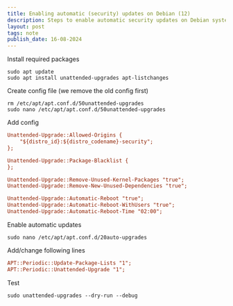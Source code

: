 ```yaml
---
title: Enabling automatic (security) updates on Debian (12)
description: Steps to enable automatic security updates on Debian systems.
layout: post
tags: note
publish_date: 16-08-2024
---
```


Install required packages

``` shell-session
sudo apt update
sudo apt install unattended-upgrades apt-listchanges
```

Create config file (we remove the old config first)

``` shell-session
rm /etc/apt/apt.conf.d/50unattended-upgrades
sudo nano /etc/apt/apt.conf.d/50unattended-upgrades
```

Add config

``` ini
Unattended-Upgrade::Allowed-Origins {
    "${distro_id}:${distro_codename}-security";
};

Unattended-Upgrade::Package-Blacklist {
};

Unattended-Upgrade::Remove-Unused-Kernel-Packages "true";
Unattended-Upgrade::Remove-New-Unused-Dependencies "true";

Unattended-Upgrade::Automatic-Reboot "true";
Unattended-Upgrade::Automatic-Reboot-WithUsers "true";
Unattended-Upgrade::Automatic-Reboot-Time "02:00";

```

Enable automatic updates

``` shell-session
sudo nano /etc/apt/apt.conf.d/20auto-upgrades
```

Add/change following lines

``` ini
APT::Periodic::Update-Package-Lists "1";
APT::Periodic::Unattended-Upgrade "1";
```

Test

``` shell-session
sudo unattended-upgrades --dry-run --debug
```
